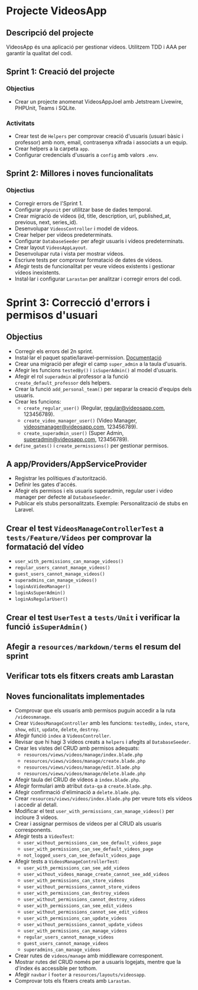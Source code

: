 # Projecte VideosApp

## Descripció del projecte
VideosApp és una aplicació per gestionar vídeos. Utilitzem TDD i AAA per garantir la qualitat del codi.

## Sprint 1: Creació del projecte

### Objectius
- Crear un projecte anomenat VideosAppJoel amb Jetstream Livewire, PHPUnit, Teams i SQLite.

### Activitats
- Crear test de `Helpers` per comprovar creació d'usuaris (usuari bàsic i professor) amb nom, email, contrasenya xifrada i associats a un equip.
- Crear helpers a la carpeta `app`.
- Configurar credencials d'usuaris a `config` amb valors `.env`.

## Sprint 2: Millores i noves funcionalitats

### Objectius
- Corregir errors de l'Sprint 1.
- Configurar `phpunit` per utilitzar base de dades temporal.
- Crear migració de vídeos (id, title, description, url, published_at, previous, next, series_id).
- Desenvolupar `VideosController` i model de vídeos.
- Crear helper per vídeos predeterminats.
- Configurar `DatabaseSeeder` per afegir usuaris i vídeos predeterminats.
- Crear layout `VideosAppLayout`.
- Desenvolupar ruta i vista per mostrar vídeos.
- Escriure tests per comprovar formatació de dates de vídeos.
- Afegir tests de funcionalitat per veure vídeos existents i gestionar vídeos inexistents.
- Instal·lar i configurar `Larastan` per analitzar i corregir errors del codi.

# Sprint 3: Correcció d'errors i permisos d'usuari

## Objectius

- Corregir els errors del 2n sprint.
- Instal·lar el paquet spatie/laravel-permission. [Documentació](https://spatie.be/docs/laravel-permission)
- Crear una migració per afegir el camp `super_admin` a la taula d'usuaris.
- Afegir les funcions `testedBy()` i `isSuperAdmin()` al model d'usuaris.
- Afegir el rol `superadmin` al professor a la funció `create_default_professor` dels helpers.
- Crear la funció `add_personal_team()` per separar la creació d'equips dels usuaris.
- Crear les funcions:
    - `create_regular_user()` (Regular, regular@videosapp.com, 123456789).
    - `create_video_manager_user()` (Video Manager, videosmanager@videosapp.com, 123456789).
    - `create_superadmin_user()` (Super Admin, superadmin@videosapp.com, 123456789).
- `define_gates()` i `create_permissions()` per gestionar permisos.

## A app/Providers/AppServiceProvider

- Registrar les polítiques d'autorització.
- Definir les gates d'accés.
- Afegir els permisos i els usuaris superadmin, regular user i video manager per defecte al `DatabaseSeeder`.
- Publicar els stubs personalitzats. Exemple: Personalització de stubs en Laravel.

## Crear el test `VideosManageControllerTest` a `tests/Feature/Videos` per comprovar la formatació del vídeo

- `user_with_permissions_can_manage_videos()`
- `regular_users_cannot_manage_videos()`
- `guest_users_cannot_manage_videos()`
- `superadmins_can_manage_videos()`
- `loginAsVideoManager()`
- `loginAsSuperAdmin()`
- `loginAsRegularUser()`

## Crear el test `UserTest` a `tests/Unit` i verificar la funció `isSuperAdmin()`

## Afegir a `resources/markdown/terms` el resum del sprint

## Verificar tots els fitxers creats amb Larastan

## Noves funcionalitats implementades

- Comprovar que els usuaris amb permisos puguin accedir a la ruta `/videosmanage`.
- Crear `VideosManageController` amb les funcions: `testedBy`, `index`, `store`, `show`, `edit`, `update`, `delete`, `destroy`.
- Afegir funció `index` a `VideosController`.
- Revisar que hi hagi 3 vídeos creats a `helpers` i afegits al `DatabaseSeeder`.
- Crear les vistes del CRUD amb permisos adequats:
    - `resources/views/videos/manage/index.blade.php`
    - `resources/views/videos/manage/create.blade.php`
    - `resources/views/videos/manage/edit.blade.php`
    - `resources/views/videos/manage/delete.blade.php`
- Afegir taula del CRUD de vídeos a `index.blade.php`.
- Afegir formulari amb atribut `data-qa` a `create.blade.php`.
- Afegir confirmació d'eliminació a `delete.blade.php`.
- Crear `resources/views/videos/index.blade.php` per veure tots els vídeos i accedir al detall.
- Modificar el test `user_with_permissions_can_manage_videos()` per incloure 3 vídeos.
- Crear i assignar permisos de vídeos per al CRUD als usuaris corresponents.
- Afegir tests a `VideoTest`:
    - `user_without_permissions_can_see_default_videos_page`
    - `user_with_permissions_can_see_default_videos_page`
    - `not_logged_users_can_see_default_videos_page`
- Afegir tests a `VideosManageControllerTest`:
    - `user_with_permissions_can_see_add_videos`
    - `user_without_videos_manage_create_cannot_see_add_videos`
    - `user_with_permissions_can_store_videos`
    - `user_without_permissions_cannot_store_videos`
    - `user_with_permissions_can_destroy_videos`
    - `user_without_permissions_cannot_destroy_videos`
    - `user_with_permissions_can_see_edit_videos`
    - `user_without_permissions_cannot_see_edit_videos`
    - `user_with_permissions_can_update_videos`
    - `user_without_permissions_cannot_update_videos`
    - `user_with_permissions_can_manage_videos`
    - `regular_users_cannot_manage_videos`
    - `guest_users_cannot_manage_videos`
    - `superadmins_can_manage_videos`
- Crear rutes de `videos/manage` amb middleware corresponent.
- Mostrar rutes del CRUD només per a usuaris logejats, mentre que la d'índex és accessible per tothom.
- Afegir `navbar` i `footer` a `resources/layouts/videosapp`.
- Comprovar tots els fitxers creats amb `Larastan`.

